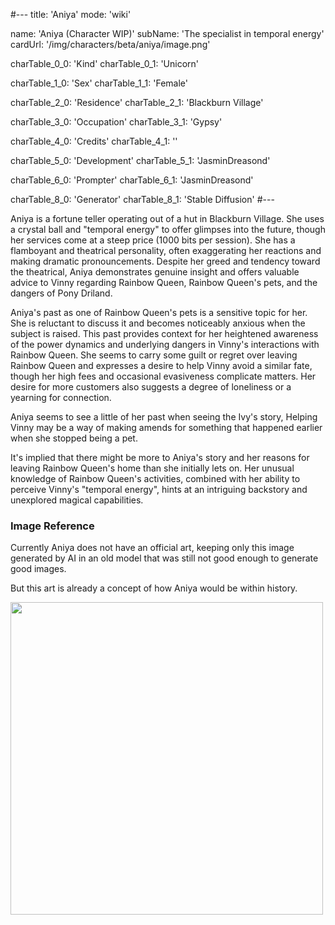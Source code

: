 #---
title: 'Aniya'
mode: 'wiki'

name: 'Aniya (Character WIP)'
subName: 'The specialist in temporal energy'
cardUrl: '/img/characters/beta/aniya/image.png'

charTable_0_0: 'Kind'
charTable_0_1: 'Unicorn'

charTable_1_0: 'Sex'
charTable_1_1: 'Female'

charTable_2_0: 'Residence'
charTable_2_1: 'Blackburn Village'

charTable_3_0: 'Occupation'
charTable_3_1: 'Gypsy'

charTable_4_0: 'Credits'
charTable_4_1: ''

charTable_5_0: 'Development'
charTable_5_1: 'JasminDreasond'

charTable_6_0: 'Prompter'
charTable_6_1: 'JasminDreasond'

charTable_8_0: 'Generator'
charTable_8_1: 'Stable Diffusion'
#---

<span class="made-by-ai">

Aniya is a fortune teller operating out of a hut in Blackburn Village. She uses a crystal ball and "temporal energy" to offer glimpses into the future, though her services come at a steep price (1000 bits per session). She has a flamboyant and theatrical personality, often exaggerating her reactions and making dramatic pronouncements. Despite her greed and tendency toward the theatrical, Aniya demonstrates genuine insight and offers valuable advice to Vinny regarding Rainbow Queen, Rainbow Queen's pets, and the dangers of Pony Driland. 

Aniya's past as one of Rainbow Queen's pets is a sensitive topic for her. She is reluctant to discuss it and becomes noticeably anxious when the subject is raised. This past provides context for her heightened awareness of the power dynamics and underlying dangers in Vinny's interactions with Rainbow Queen. She seems to carry some guilt or regret over leaving Rainbow Queen and expresses a desire to help Vinny avoid a similar fate, though her high fees and occasional evasiveness complicate matters. Her desire for more customers also suggests a degree of loneliness or a yearning for connection.

Aniya seems to see a little of her past when seeing the Ivy's story, Helping Vinny may be a way of making amends for something that happened earlier when she stopped being a pet.

It's implied that there might be more to Aniya's story and her reasons for leaving Rainbow Queen's home than she initially lets on. Her unusual knowledge of Rainbow Queen's activities, combined with her ability to perceive Vinny's "temporal energy", hints at an intriguing backstory and unexplored magical capabilities.

</span>

### Image Reference

Currently Aniya does not have an official art, keeping only this image generated by AI in an old model that was still not good enough to generate good images.

But this art is already a concept of how Aniya would be within history.

<img src="/img/characters/beta/aniya/image.png" height="500">